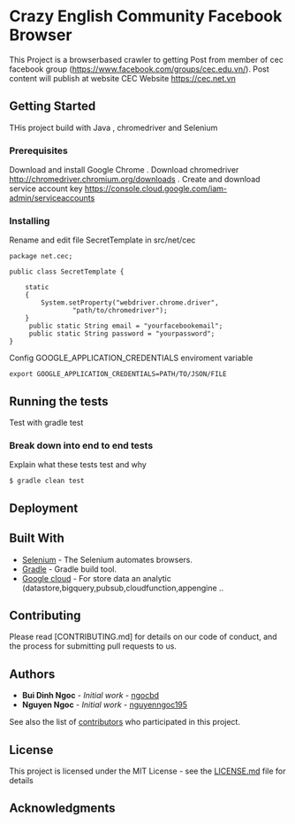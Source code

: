 # Crazy English Community Facebook Browser

This Project is a browserbased crawler to getting Post from member of cec facebook group (https://www.facebook.com/groups/cec.edu.vn/).
Post content will publish at website CEC Website https://cec.net.vn


## Getting Started

THis project build with Java , chromedriver and Selenium

### Prerequisites
Download and install Google Chrome .
Download chromedriver http://chromedriver.chromium.org/downloads .
Create and download service account key https://console.cloud.google.com/iam-admin/serviceaccounts 

### Installing

Rename and edit file SecretTemplate in src/net/cec

```
package net.cec;

public class SecretTemplate {
	  
	static
	{
		System.setProperty("webdriver.chrome.driver",
	            "path/to/chromedriver");
	}
	 public static String email = "yourfacebookemail";
	 public static String password = "yourpassword";
}

```

Config GOOGLE_APPLICATION_CREDENTIALS enviroment variable  


```
export GOOGLE_APPLICATION_CREDENTIALS=PATH/TO/JSON/FILE
```



## Running the tests

Test with gradle test

### Break down into end to end tests

Explain what these tests test and why

```
$ gradle clean test
```



## Deployment



## Built With

* [Selenium](https://www.seleniumhq.org/) - The Selenium automates browsers.
* [Gradle](https://gradle.org/) - Gradle build tool.
* [Google cloud](https://cloud.google.com/) - For store data an analytic (datastore,bigquery,pubsub,cloudfunction,appengine ..

## Contributing

Please read [CONTRIBUTING.md] for details on our code of conduct, and the process for submitting pull requests to us.


## Authors

* **Bui Dinh Ngoc** - *Initial work* - [ngocbd](https://github.com/ngocbd)
* **Nguyen Ngoc** - *Initial work* - [nguyenngoc195](https://github.com/nguyenngoc195)

See also the list of [contributors](https://github.com/ngocbd/cecfacebookbrowser/contributors) who participated in this project.

## License

This project is licensed under the MIT License - see the [LICENSE.md](LICENSE.md) file for details

## Acknowledgments


